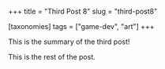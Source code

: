 +++
title = "Third Post 8"
slug = "third-post8"

[taxonomies]
tags = ["game-dev", "art"]
+++

This is the summary of the third post!

<!-- more -->

This is the rest of the post.
